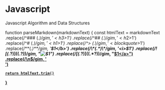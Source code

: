 # Javascript


Javascript Algorithm and Data Structures

function parseMarkdown(markdownText) {
	const htmlText = markdownText
		.replace(/^### (.*$)/gim, '<h3>$1</h3>')
		.replace(/^## (.*$)/gim, '<h2>$1</h2>')
		.replace(/^# (.*$)/gim, '<h1>$1</h1>')
		.replace(/^\> (.*$)/gim, '<blockquote>$1</blockquote>')
		.replace(/\*\*(.*)\*\*/gim, '<b>$1</b>')
		.replace(/\*(.*)\*/gim, '<i>$1</i>')
		.replace(/!\[(.*?)\]\((.*?)\)/gim, "<img alt='$1' src='$2' />")
		.replace(/\[(.*?)\]\((.*?)\)/gim, "<a href='$2'>$1</a>")
		.replace(/\n$/gim, '<br />')

	return htmlText.trim()
}


